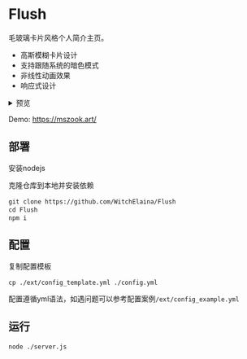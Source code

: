 # Flush

毛玻璃卡片风格个人简介主页。

- 高斯模糊卡片设计
- 支持跟随系统的暗色模式
- 非线性动画效果
- 响应式设计

<details>
    <summary>预览</summary>
    <div style="align-content: center;">
        <img src="img/prev.png" alt="Preview">
    </div>
</details>

Demo: https://mszook.art/


## 部署

安装nodejs

克隆仓库到本地并安装依赖

```
git clone https://github.com/WitchElaina/Flush
cd Flush
npm i
```

## 配置

复制配置模板

```
cp ./ext/config_template.yml ./config.yml
```

配置遵循yml语法，如遇问题可以参考配置案例`/ext/config_example.yml`

## 运行

```
node ./server.js
```
